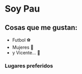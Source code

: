 # **Soy Pau**
## Cosas que me gustan:
*  Futbol ⚽
* Mujeres 👧 
* y Vicente... 🦍
### Lugares preferidos
<!---
pauoff/pauoff is a ✨ special ✨ repository because its `README.md` (this file) appears on your GitHub profile.
You can click the Preview link to take a look at your changes.
--->
